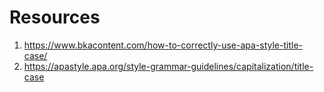# Resources

1. https://www.bkacontent.com/how-to-correctly-use-apa-style-title-case/
2. https://apastyle.apa.org/style-grammar-guidelines/capitalization/title-case
